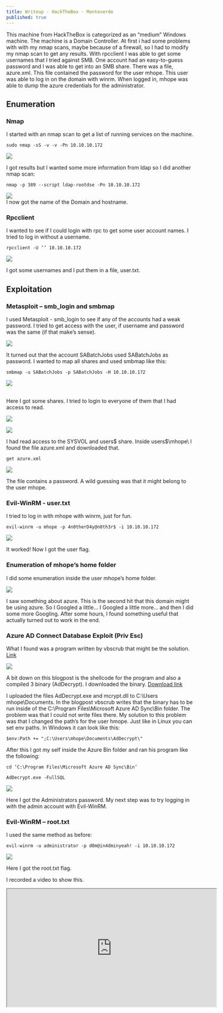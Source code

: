```yaml
---
title: Writeup - HackTheBox - Monteverde
published: true
---
```

This machine from HackTheBox is categorized as an “medium” Windows
machine.
The machine is a Domain Controller. At first i had some problems with with my nmap scans,
maybe because of a firewall, so I had to modify my nmap scan to get any results. With
rpcclient I was able to get some usernames that I tried against
SMB. One account had an easy-to-guess password and I was able to
get into an SMB share. There was a file, azure.xml. This file
contained the password for the user mhope. This user was able to
log in on the domain with winrm. When logged in, mhope was able to
dump the azure credentials for the administrator.

## [](#header-2)Enumeration

### [](#header-3)Nmap
I started with an nmap scan to get a list of running services on
the machine.

```
sudo nmap -sS -v -v -Pn 10.10.10.172
```

![](Pictures/Monteverde/nmap1.png)

I got results but I wanted some more information from ldap so I did another nmap scan:

```
nmap -p 389 --script ldap-rootdse -Pn 10.10.10.172
```

![](Pictures/Monteverde/nmap2.png)
<br>I now got the name of the Domain and hostname.

### [](#header-3)Rpcclient
I wanted to see if I could login with rpc to get some user account
names. I tried to log in without a username.

```
rpcclient -U ‘’ 10.10.10.172
```

![](Pictures/Monteverde/rpcclient.png)

I got some usernames and I put them in a file, user.txt.

## [](#header-2)Exploitation

### [](#header-3)Metasploit – smb_login and smbmap
I used Metasploit - smb_login to see if any of the accounts had a
weak password. I tried to get access with the user, if username
and password was the same (if that make’s sense).

![](Pictures/Monteverde/meta-smb_login.png)

It turned out that the account SABatchJobs used SABatchJobs as
password.
I wanted to map all shares and used smbmap like this:

```
smbmap -u SABatchJobs -p SABatchJobs -H 10.10.10.172
```

![](Pictures/Monteverde/smbmap.png)

<br>Here I got some shares. I tried to login to everyone of them that
I had access to read.

![](Pictures/Monteverde/smbclient1.png)

![](Pictures/Monteverde/smbclient2.png)

I had read access to the SYSVOL and users$ share.
Inside users$\mhope\ I found the file azure.xml and downloaded
that.

```
get azure.xml
```

![](Pictures/Monteverde/azure-xml.png)

The file contains a password. A wild guessing was that it might
belong to the user mhope.

### [](#header-3)Evil-WinRM - user.txt
I tried to log in with mhope with winrm, just for fun.

```
evil-winrm -u mhope -p 4n0therD4y@n0th3r$ -i 10.10.10.172
```

![](Pictures/Monteverde/evil1.png)

It worked! Now I got the user flag.
### [](#header-3)Enumeration of mhope’s home folder
I did some enumeration inside the user mhope’s home folder.

![](Pictures/Monteverde/enum-mhope.png)

I saw something about azure. This is the second hit that this
domain might be using azure.
So I Googled a little... I Googled a little more... and then I did
some more Googling. After some hours, I found something useful
that actually turned out to work in the end.

### [](#header-3)Azure AD Connect Database Exploit (Priv Esc)
What I found was a program written by vbscrub that might be the
solution. <a href=" https://vbscrub.com/2020/01/14/azure-ad-connect-database-exploit-priv-esc/" target="_blank">Link</a>

![](Pictures/Monteverde/azure-AD.png)

A bit down on this blogpost is the shellcode for the program and
also a compiled 3 binary (AdDecrypt). I downloaded the binary.
<a href="https://github.com/VbScrub/AdSyncDecrypt/releases" target="_blank">Download link</a>

I uploaded the files AdDecrypt.exe and mcrypt.dll to C:\Users\
mhope\Documents\.
In the blogpost vbscrub writes that the binary has to be run
inside of the C:\Program Files\Microsoft Azure AD Sync\Bin folder.
The problem was that I could not write files there.
My solution to this problem was that I changed the path’s for the
user hmope. Just like in Linux you can set env paths. In Windows
it can look like this:

```
$env:Path += ";C:\Users\mhope\Documents\AdDecrypt\"
```

After this I got my self inside the Azure Bin folder and ran his
program like the following:

```
cd ‘C:\Program Files\Microsoft Azure AD Sync\Bin’
```
```
AdDecrypt.exe -FullSQL
```

![](Pictures/Monteverde/admin-creds.png)

Here I got the Administrators password. My next step was to try
logging in with the admin account with Evil-WinRM.

### [](#header-3)Evil-WinRM – root.txt
I used the same method as before:

```
evil-winrm -u administrator -p d0m@in4dminyeah! -i 10.10.10.172
```

![](Pictures/Monteverde/root-flag.png)

Here I got the root.txt flag.


I recorded a video to show this.

<iframe id="lbry-iframe" width="560" height="315" src="https://lbry.tv/$/embed/HackTheBox---Monteverde/fe56976c89aefceb32b6a0fac1b43f7132b20c65" allowfullscreen></iframe>
